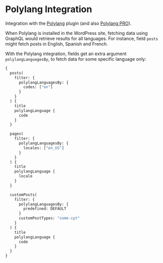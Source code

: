 # Polylang Integration

Integration with the <a href="https://wordpress.org/plugins/polylang/" target="_blank">Polylang</a> plugin (and also <a href="https://polylang.pro" target="_blank">Polylang PRO</a>).

When Polylang is installed in the WordPress site, fetching data using GraphQL would retrieve results for all languages. For instance, field `posts` might fetch posts in English, Spanish and French.

With the Polylang integration, fields get an extra argument `polylangLanguagesBy`, to fetch data for some specific language only:

```graphql
{
  posts(
    filter: {
      polylangLanguagesBy: {
        codes: ["en"]
      }
    }
  ) {
    title
    polylangLanguage {
      code
    }
  }

  pages(
    filter: {
      polylangLanguagesBy: {
        locales: ["en_US"]
      }
    }
  ) {
    title
    polylangLanguage {
      locale
    }
  }

  customPosts(
    filter: {
      polylangLanguagesBy: {
        predefined: DEFAULT
      }
      customPostTypes: "some-cpt"
    }
  ) {
    title
    polylangLanguage {
      code
    }
  }
}
```

<!-- ## List of bundled extensions

- [Polylang](../../../../../extensions/polylang/docs/modules/polylang/en.md) -->
